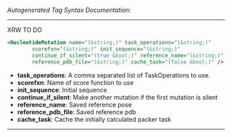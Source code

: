 <!-- THIS IS AN AUTOGENERATED FILE: Don't edit it directly, instead change the schema definition in the code itself. -->

_Autogenerated Tag Syntax Documentation:_

---
XRW TO DO

```xml
<NucleotideMutation name="(&string;)" task_operations="(&string;)"
        scorefxn="(&string;)" init_sequence="(&string;)"
        continue_if_silent="(true &bool;)" reference_name="(&string;)"
        reference_pdb_file="(&string;)" cache_task="(false &bool;)" />
```

-   **task_operations**: A comma separated list of TaskOperations to use.
-   **scorefxn**: Name of score function to use
-   **init_sequence**: Initial sequence
-   **continue_if_silent**: Make another mutation if the first mutation is silent
-   **reference_name**: Saved reference pose
-   **reference_pdb_file**: Saved reference pdb
-   **cache_task**: Cache the initially calculated packer task

---
